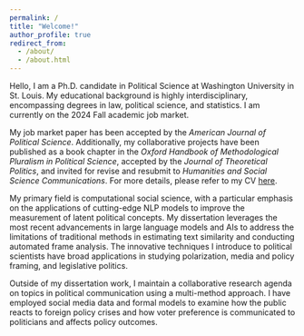 ```yaml
---
permalink: /
title: "Welcome!"
author_profile: true
redirect_from: 
  - /about/
  - /about.html
---
```


Hello, I am a Ph.D. candidate in Political Science at Washington University in St. Louis. My educational background is highly interdisciplinary, encompassing degrees in law, political science, and statistics. I am currently on the 2024 Fall academic job market.

My job market paper has been accepted by the *American Journal of Political Science*. Additionally, my collaborative projects have been published as a book chapter in the *Oxford Handbook of Methodological Pluralism in Political Science*, accepted by the *Journal of Theoretical Politics*, and invited for revise and resubmit to *Humanities and Social Science Communications*. For more details, please refer to my CV <a href="https://lingechun.github.io/files/CV_GL.pdf">here</a>.

My primary field is computational social science, with a particular emphasis on the applications of cutting-edge NLP models to improve the measurement of latent political concepts. My dissertation leverages the most recent advancements in large language models and AIs to address the limitations of traditional methods in estimating text similarity and conducting automated frame analysis. The innovative techniques I introduce to political scientists have broad applications in studying polarization, media and policy framing, and legislative politics.

Outside of my dissertation work, I maintain a collaborative research agenda on topics in political communication using a multi-method approach. I have employed social media data and formal models to examine how the public reacts to foreign policy crises and how voter preference is communicated to politicians and affects policy outcomes. 

